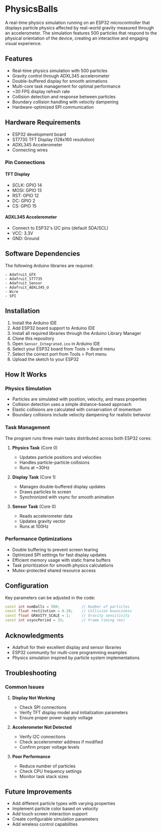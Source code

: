 # PhysicsBalls

A real-time physics simulation running on an ESP32 microcontroller that displays particle physics affected by real-world gravity measured through an accelerometer. The simulation features 500 particles that respond to the physical orientation of the device, creating an interactive and engaging visual experience.

## Features

- Real-time physics simulation with 500 particles
- Gravity control through ADXL345 accelerometer
- Double-buffered display for smooth animations
- Multi-core task management for optimal performance
- ~30 FPS display refresh rate
- Collision detection and response between particles
- Boundary collision handling with velocity dampening
- Hardware-optimized SPI communication

## Hardware Requirements

- ESP32 development board
- ST7735 TFT Display (128x160 resolution)
- ADXL345 Accelerometer
- Connecting wires

### Pin Connections

#### TFT Display
- SCLK: GPIO 14
- MOSI: GPIO 13
- RST: GPIO 12
- DC: GPIO 2
- CS: GPIO 15

#### ADXL345 Accelerometer
- Connect to ESP32's I2C pins (default SDA/SCL)
- VCC: 3.3V
- GND: Ground

## Software Dependencies

The following Arduino libraries are required:

```
- Adafruit_GFX
- Adafruit_ST7735
- Adafruit_Sensor
- Adafruit_ADXL345_U
- Wire
- SPI
```

## Installation

1. Install the Arduino IDE
2. Add ESP32 board support to Arduino IDE
3. Install all required libraries through the Arduino Library Manager
4. Clone this repository
5. Open `Sensor_Integrated.ino` in Arduino IDE
6. Select your ESP32 board from Tools > Board menu
7. Select the correct port from Tools > Port menu
8. Upload the sketch to your ESP32

## How It Works

### Physics Simulation
- Particles are simulated with position, velocity, and mass properties
- Collision detection uses a simple distance-based approach
- Elastic collisions are calculated with conservation of momentum
- Boundary collisions include velocity dampening for realistic behavior

### Task Management
The program runs three main tasks distributed across both ESP32 cores:

1. **Physics Task** (Core 0)
   - Updates particle positions and velocities
   - Handles particle-particle collisions
   - Runs at ~30Hz

2. **Display Task** (Core 1)
   - Manages double-buffered display updates
   - Draws particles to screen
   - Synchronized with vsync for smooth animation

3. **Sensor Task** (Core 0)
   - Reads accelerometer data
   - Updates gravity vector
   - Runs at 100Hz

### Performance Optimizations
- Double buffering to prevent screen tearing
- Optimized SPI settings for fast display updates
- Efficient memory usage with static frame buffers
- Task prioritization for smooth physics calculations
- Mutex-protected shared resource access

## Configuration

Key parameters can be adjusted in the code:

```cpp
const int numBalls = 500;          // Number of particles
const float restitution = 0.20;    // Collision bounciness
const float GRAVITY_SCALE = 1;     // Gravity sensitivity
const int vsyncPeriod = 33;        // Frame timing (ms)
```

## Acknowledgments

- Adafruit for their excellent display and sensor libraries
- ESP32 community for multi-core programming examples
- Physics simulation inspired by particle system implementations

## Troubleshooting

### Common Issues

1. **Display Not Working**
   - Check SPI connections
   - Verify TFT display model and initialization parameters
   - Ensure proper power supply voltage

2. **Accelerometer Not Detected**
   - Verify I2C connections
   - Check accelerometer address if modified
   - Confirm proper voltage levels

3. **Poor Performance**
   - Reduce number of particles
   - Check CPU frequency settings
   - Monitor task stack sizes

## Future Improvements

- Add different particle types with varying properties
- Implement particle color based on velocity
- Add touch screen interaction support
- Create configurable simulation parameters
- Add wireless control capabilities
